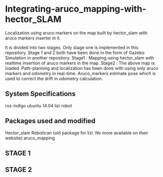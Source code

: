 # Integrating-aruco_mapping-with-hector_SLAM
Localization using aruco markers on the map built by hector_slam with aruco markers inserter in it.

It is divided into two stages. Only stage one is implemented in this repository. Stage 1 and 2 both have been done in the form of Gazebo Simulation in another repository. 
Stage1 : Mapping using hector_slam with realtime insertion of aruco markers in the map.
Stage2 : The above map is loaded. Path-planning and localization has been done with using only aruco markers and odometry in real-time. Aruco_markers estimate pose which is used to correct the drift in odometry calculation.

## System Specifications
ros-indigo
ubuntu 14.04
lizi robot

## Packages used and modified
Hector_slam
Robotican (old package for lizi. No more available on their website)
aruco_mapping

## STAGE 1 

## STAGE 2

